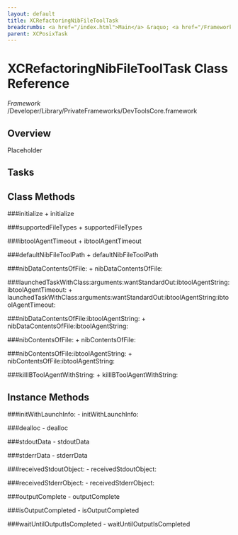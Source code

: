 ```yaml
---
layout: default
title: XCRefactoringNibFileToolTask
breadcrumbs: <a href="/index.html">Main</a> &raquo; <a href="/Frameworks.html">Framework</a> &raquo; <a href="/Frameworks/DevToolsCore.html">DevToolsCore</a> &raquo; XCRefactoringNibFileToolTask
parent: XCPosixTask 
---
```

# XCRefactoringNibFileToolTask Class Reference

*Framework* /Developer/Library/PrivateFrameworks/DevToolsCore.framework

## Overview

Placeholder

## Tasks

## Class Methods

<a name="+initialize"></a>
###initialize
    + initialize

<a name="+supportedFileTypes"></a>
###supportedFileTypes
    + supportedFileTypes

<a name="+ibtoolAgentTimeout"></a>
###ibtoolAgentTimeout
    + ibtoolAgentTimeout

<a name="+defaultNibFileToolPath"></a>
###defaultNibFileToolPath
    + defaultNibFileToolPath

<a name="+nibDataContentsOfFile:"></a>
###nibDataContentsOfFile:
    + nibDataContentsOfFile:

<a name="+launchedTaskWithClass:arguments:wantStandardOut:ibtoolAgentString:ibtoolAgentTimeout:"></a>
###launchedTaskWithClass:arguments:wantStandardOut:ibtoolAgentString:ibtoolAgentTimeout:
    + launchedTaskWithClass:arguments:wantStandardOut:ibtoolAgentString:ibtoolAgentTimeout:

<a name="+nibDataContentsOfFile:ibtoolAgentString:"></a>
###nibDataContentsOfFile:ibtoolAgentString:
    + nibDataContentsOfFile:ibtoolAgentString:

<a name="+nibContentsOfFile:"></a>
###nibContentsOfFile:
    + nibContentsOfFile:

<a name="+nibContentsOfFile:ibtoolAgentString:"></a>
###nibContentsOfFile:ibtoolAgentString:
    + nibContentsOfFile:ibtoolAgentString:

<a name="+killIBToolAgentWithString:"></a>
###killIBToolAgentWithString:
    + killIBToolAgentWithString:

## Instance Methods

<a name="-initWithLaunchInfo:"></a>
###initWithLaunchInfo:
    - initWithLaunchInfo:

<a name="-dealloc"></a>
###dealloc
    - dealloc

<a name="-stdoutData"></a>
###stdoutData
    - stdoutData

<a name="-stderrData"></a>
###stderrData
    - stderrData

<a name="-receivedStdoutObject:"></a>
###receivedStdoutObject:
    - receivedStdoutObject:

<a name="-receivedStderrObject:"></a>
###receivedStderrObject:
    - receivedStderrObject:

<a name="-outputComplete"></a>
###outputComplete
    - outputComplete

<a name="-isOutputCompleted"></a>
###isOutputCompleted
    - isOutputCompleted

<a name="-waitUntilOutputIsCompleted"></a>
###waitUntilOutputIsCompleted
    - waitUntilOutputIsCompleted

